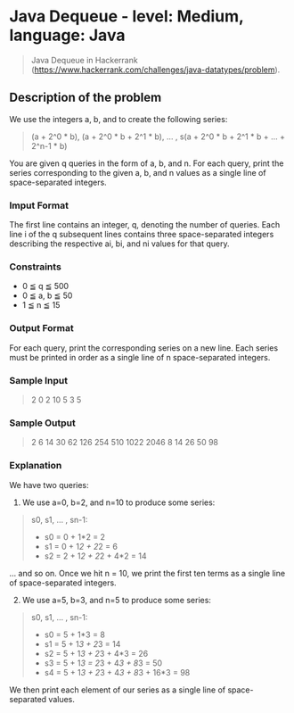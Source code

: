 # Java Dequeue - level: Medium, language: Java
> Java Dequeue in Hackerrank (https://www.hackerrank.com/challenges/java-datatypes/problem).


## Description of the problem
We use the integers a, b, and  to create the following series:
> (a + 2^0 * b), (a + 2^0 * b + 2^1 * b), … , s(a + 2^0 * b + 2^1 * b + … + 2^n-1 * b)

You are given q queries in the form of a, b, and n.
For each query, print the series corresponding to the given a, b, and n values as a single line of  space-separated integers.

### Imput Format
The first line contains an integer, q, denoting the number of queries.
Each line i of the q subsequent lines contains three space-separated integers describing the respective ai, bi, and ni values for that query.

### Constraints
* 0 ≦ q ≦ 500
* 0 ≦ a, b ≦ 50
* 1 ≦ n ≦ 15

### Output Format
For each query, print the corresponding series on a new line. Each series must be printed in order as a single line of n space-separated integers.

### Sample Input
> 2
> 0 2 10
> 5 3 5

### Sample Output
> 2 6 14 30 62 126 254 510 1022 2046
> 8 14 26 50 98

### Explanation
We have two queries:
1. We use a=0, b=2, and n=10 to produce some series:
> s0, s1, … , sn-1:
> * s0 = 0 + 1*2 = 2
> * s1 = 0 + 1*2 + 2*2 = 6
> * s2 = 2 + 1*2 + 2*2 + 4*2 = 14

… and so on.
Once we hit n = 10, we print the first ten terms as a single line of space-separated integers.

2. We use a=5, b=3, and n=5 to produce some series:
> s0, s1, … , sn-1:
> * s0 = 5 + 1*3 = 8
> * s1 = 5 + 1*3 + 2*3 = 14
> * s2 = 5 + 1*3 + 2*3 + 4*3 = 26
> * s3 = 5 + 1*3 = 2*3 + 4*3 + 8*3 = 50
> * s4 = 5 + 1*3 + 2*3 + 4*3 + 8*3 + 16*3 = 98

We then print each element of our series as a single line of space-separated values.